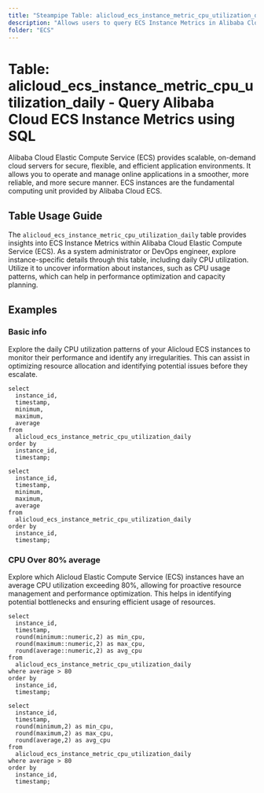 ```yaml
---
title: "Steampipe Table: alicloud_ecs_instance_metric_cpu_utilization_daily - Query Alibaba Cloud ECS Instance Metrics using SQL"
description: "Allows users to query ECS Instance Metrics in Alibaba Cloud, specifically the daily CPU utilization, providing insights into instance performance and usage patterns."
folder: "ECS"
---
```


# Table: alicloud_ecs_instance_metric_cpu_utilization_daily - Query Alibaba Cloud ECS Instance Metrics using SQL

Alibaba Cloud Elastic Compute Service (ECS) provides scalable, on-demand cloud servers for secure, flexible, and efficient application environments. It allows you to operate and manage online applications in a smoother, more reliable, and more secure manner. ECS instances are the fundamental computing unit provided by Alibaba Cloud ECS.

## Table Usage Guide

The `alicloud_ecs_instance_metric_cpu_utilization_daily` table provides insights into ECS Instance Metrics within Alibaba Cloud Elastic Compute Service (ECS). As a system administrator or DevOps engineer, explore instance-specific details through this table, including daily CPU utilization. Utilize it to uncover information about instances, such as CPU usage patterns, which can help in performance optimization and capacity planning.

## Examples

### Basic info
Explore the daily CPU utilization patterns of your Alicloud ECS instances to monitor their performance and identify any irregularities. This can assist in optimizing resource allocation and identifying potential issues before they escalate.

```sql+postgres
select
  instance_id,
  timestamp,
  minimum,
  maximum,
  average
from
  alicloud_ecs_instance_metric_cpu_utilization_daily
order by
  instance_id,
  timestamp;
```

```sql+sqlite
select
  instance_id,
  timestamp,
  minimum,
  maximum,
  average
from
  alicloud_ecs_instance_metric_cpu_utilization_daily
order by
  instance_id,
  timestamp;
```

### CPU Over 80% average
Explore which Alicloud Elastic Compute Service (ECS) instances have an average CPU utilization exceeding 80%, allowing for proactive resource management and performance optimization. This helps in identifying potential bottlenecks and ensuring efficient usage of resources.

```sql+postgres
select
  instance_id,
  timestamp,
  round(minimum::numeric,2) as min_cpu,
  round(maximum::numeric,2) as max_cpu,
  round(average::numeric,2) as avg_cpu
from
  alicloud_ecs_instance_metric_cpu_utilization_daily
where average > 80
order by
  instance_id,
  timestamp;
```

```sql+sqlite
select
  instance_id,
  timestamp,
  round(minimum,2) as min_cpu,
  round(maximum,2) as max_cpu,
  round(average,2) as avg_cpu
from
  alicloud_ecs_instance_metric_cpu_utilization_daily
where average > 80
order by
  instance_id,
  timestamp;
```